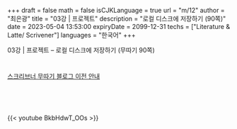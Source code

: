 +++
draft = false
math = false
isCJKLanguage = true
url = "m/12"
author = "최은광"
title = "03강 | 프로젝트"
description = "로컬 디스크에 저장하기 (90쪽)"
date = 2023-05-04 13:53:00
expiryDate = 2099-12-31
techs = ["Literature & Latte/ Scrivener"]
languages = "한국어"
+++

03강 | 프로젝트 – 로컬 디스크에 저장하기 (무따기 90쪽)

<!--more--> 

#

[스크리브너 무따기 블로그 이전 안내](../../docs/scrivener/newsroom/scrivener-notice-01/)

<br>

<script async src="https://pagead2.googlesyndication.com/pagead/js/adsbygoogle.js?client=ca-pub-2618164900782657"
     crossorigin="anonymous"></script>
<ins class="adsbygoogle"
     style="display:block"
     data-ad-format="autorelaxed"
     data-ad-client="ca-pub-2618164900782657"
     data-ad-slot="3789799679"></ins>
<script>
     (adsbygoogle = window.adsbygoogle || []).push({});
</script>

<br>

{{< youtube BkbHdwT_OOs >}}

#